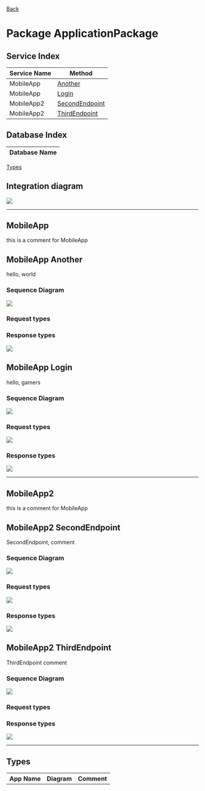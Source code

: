 
[Back](../README.md)
# Package ApplicationPackage

## Service Index
| Service Name | Method |
----|----
MobileApp | [Another](#MobileApp-Another) |
MobileApp | [Login](#MobileApp-Login) |
MobileApp2 | [SecondEndpoint](#MobileApp2-SecondEndpoint) |
MobileApp2 | [ThirdEndpoint](#MobileApp2-ThirdEndpoint) |

## Database Index
| Database Name |
----|


[Types](#Types)

## Integration diagram

![](ApplicationPackage_integration.svg)

---




## MobileApp
this is a comment for MobileApp




## MobileApp Another

hello, world

### Sequence Diagram
![](MobileAppAnother.svg)

### Request types


### Response types


![](ServerAnotherdata-model-response0.svg)






## MobileApp Login

hello, gamers

### Sequence Diagram
![](MobileAppLogin.svg)

### Request types


![](ServerLogindata-model-parameter0.svg)


### Response types


![](MegaDatabaseLogindata-model-response1.svg)


---




## MobileApp2
this is a comment for MobileApp




## MobileApp2 SecondEndpoint

SecondEndpoint, comment

### Sequence Diagram
![](MobileApp2SecondEndpoint.svg)

### Request types


![](ServerSecondEndpointdata-model-parameter0.svg)


### Response types


![](MegaDatabaseSecondEndpointdata-model-response1.svg)






## MobileApp2 ThirdEndpoint

ThirdEndpoint comment

### Sequence Diagram
![](MobileApp2ThirdEndpoint.svg)

### Request types


### Response types


![](ServerThirdEndpointdata-model-response0.svg)


---




## Types
<table>
<tr>
<th>App Name</th>
<th>Diagram</th>
<th>Comment</th>
</tr>
<tr>
</table>

